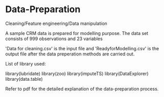 # Data-Preparation
Cleaning/Feature engineering/Data manipulation

A sample CRM data is prepared for modelling purpose.
The data set consists of 999 observations and 23 variables

'Data for cleaning.csv' is the input file and 'ReadyforModelling.csv' is the output file after the data preperation methods are carried out.

List of library used:

library(lubridate)
library(zoo)
library(imputeTS)
library(DataExplorer)
library(data.table)

Refer to pdf for the detailed explanation of the data-preparation process.


